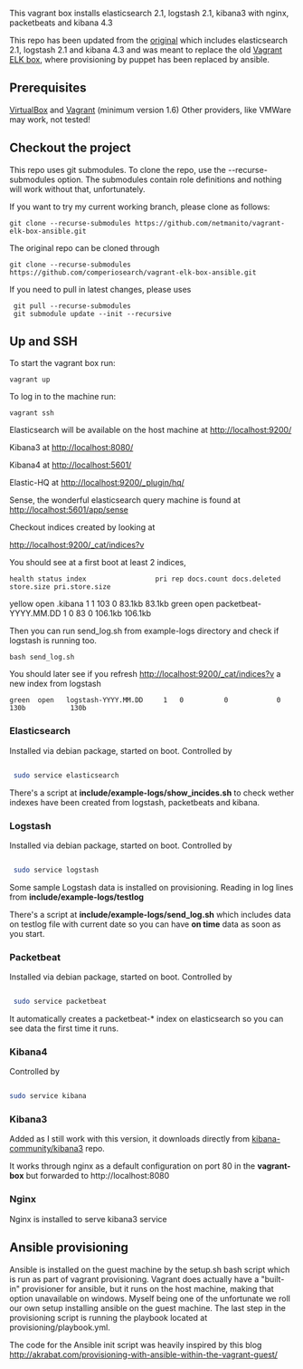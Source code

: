 This vagrant box installs elasticsearch 2.1, logstash 2.1, kibana3 with nginx, packetbeats and kibana 4.3

This repo has been updated from the [original](https://github.com/comperiosearch/vagrant-elk-box-ansible.git) which includes elasticsearch 2.1, logstash 2.1 and kibana 4.3 and was meant to replace the old [Vagrant ELK box](https://github.com/comperiosearch/vagrant-elk-box),  where provisioning by puppet has been replaced by ansible.

## Prerequisites

[VirtualBox](https://www.virtualbox.org/) and [Vagrant](http://www.vagrantup.com/) (minimum version 1.6)
Other providers, like VMWare may work, not tested!

## Checkout the project
This repo uses git submodules.
To clone the repo, use the --recurse-submodules option.  The submodules contain role definitions and nothing will work without that, unfortunately.  

If you want to try my current working branch, please clone as follows:

	git clone --recurse-submodules https://github.com/netmanito/vagrant-elk-box-ansible.git

The original repo can be cloned through 

    git clone --recurse-submodules  https://github.com/comperiosearch/vagrant-elk-box-ansible.git

If you need to pull in latest changes, please uses

     git pull --recurse-submodules
     git submodule update --init --recursive

## Up and SSH

To start the vagrant box run:

    vagrant up

To log in to the machine run:

    vagrant ssh

Elasticsearch will be available on the host machine at [http://localhost:9200/](http://localhost:9200/) 

Kibana3 at [http://localhost:8080/](http://localhost:8080/)

Kibana4 at [http://localhost:5601/](http://localhost:5601/)

Elastic-HQ at [http://localhost:9200/_plugin/hq/](http://localhost:9200/_plugin/hq/)

Sense, the wonderful elasticsearch query machine is found at [http://localhost:5601/app/sense](http://localhost:5601/app/sense)

Checkout indices created by looking at 

[http://localhost:9200/_cat/indices?v](http://localhost:9200/_cat/indices?v)

You should see at a first boot at least 2 indices,

	health status index                 pri rep docs.count docs.deleted store.size pri.store.size 
yellow open   .kibana                 1   1        103            0     83.1kb         83.1kb 
green  open   packetbeat-YYYY.MM.DD   1   0         83            0    106.1kb        106.1kb 

Then you can run send_log.sh from example-logs directory and check if logstash is running too.

	bash send_log.sh

You should later see if you refresh [http://localhost:9200/_cat/indices?v](http://localhost:9200/_cat/indices?v) a new index from logstash

	green  open   logstash-YYYY.MM.DD     1   0          0            0       130b           130b 


### Elasticsearch
Installed via debian package, started on boot.
Controlled by

```bash

 sudo service elasticsearch

```

There's a script at **include/example-logs/show_incides.sh** to check wether indexes have been created from logstash, packetbeats and kibana.

### Logstash
Installed via debian package, started on boot.
Controlled by

```bash

 sudo service logstash

```

Some sample Logstash data is installed on provisioning. Reading in log lines from **include/example-logs/testlog**

There's a script at **include/example-logs/send_log.sh** which includes data on testlog file with current date so you can have **on time** data as soon as you start. 

### Packetbeat
Installed via debian package, started on boot.
Controlled by

```bash

 sudo service packetbeat

```

It automatically creates a packetbeat-\* index on elasticsearch so you can see data the first time it runs.


### Kibana4
Controlled by

```bash

sudo service kibana

```

### Kibana3

Added as I still work with this version, it downloads directly from [kibana-community/kibana3](https://github.com/kibana-community/kibana3.git) repo.

It works through nginx as a default configuration on port 80 in the **vagrant-box** but forwarded to http://localhost:8080

### Nginx

Nginx is installed to serve kibana3 service

## Ansible provisioning
Ansible is installed on the guest machine by the setup.sh bash script which is run as part of vagrant provisioning. Vagrant does actually have a "built-in" provisioner for ansible, but it runs on the host machine, making that option unavailable on windows. Myself being one of the unfortunate we roll our own setup installing ansible on the guest machine.  The last step in the provisioning script is running the playbook located at provisioning/playbook.yml. 

The code for the Ansible init script was heavily inspired by this blog http://akrabat.com/provisioning-with-ansible-within-the-vagrant-guest/
